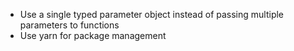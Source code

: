 * Use a single typed parameter object instead of passing multiple parameters to functions
* Use yarn for package management


